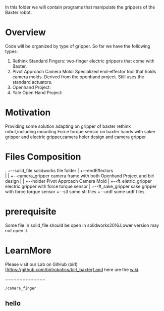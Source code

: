In this folder we will contain programs that manipulate the grippers of the Baxter robot.

# Overview

Code will be organized by type of gripper. So far we have the following types:

1. Rethink Standard Fingers:   two-finger electric grippers that come with Baxter.
2. Pivot Approach Camera Mold: Specialized end-effector tool that holds camera molds. Derived from the openhand project. Still uses the standard actuators.
3. Openhand Project:
4. Yale Open Hand Project: 

# Motivation

  Providing some solution adapting on gripper of baxter rethink robot,including mounting Force torque sensor on baxter hands with saker gripper and electric gripper,camera holer design and camera gripper


# Files Composition

.
+--solid_file                   solidworks file folder
|   +--endEffectors                
|   |   +--camera_gripper            camera frame with both  Openhand Project and birl design
|   |   +--holder                    Pivot Approach Camera Mold 
|   +--ft_eletric_gripper            electric gripper with force torque sensor 
|   +--ft_sake_gripper               sake gripper with force torque sensor
+--stl                          some stl files
+--urdf                         some urdf files
    

  
# prerequisite

  Some file in solid_file should be open in solidworks2016.Lower version may not open it.
    
# LearnMore

  Please visit our Lab on GitHub (birl)[https://github.com/birlrobotics/birl_baxter],and here are the [wiki](https://github.com/birlrobotics/birl_baxter/wiki). 
    
  



==============

    /camera_finger
        



hello
-----



